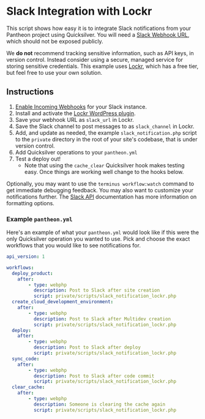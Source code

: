 # Slack Integration with Lockr #

This script shows how easy it is to integrate Slack notifications from your Pantheon project using Quicksilver. You will need a [Slack Webhook URL](https://api.slack.com/incoming-webhooks), which should not be exposed publicly.

 We **do not** recommend tracking sensitive information, such as API keys, in version control. Instead consider using a secure, managed service for storing sensitive credentials. This example uses [Lockr](https://www.lockr.io/), which has a free tier, but feel free to use your own solution.

## Instructions ##

1. [Enable Incoming Webhooks](https://my.slack.com/services/new/incoming-webhook/) for your Slack instance.
1. Install and activate the [Lockr WordPress plugin](https://wordpress.org/plugins/lockr/).
1. Save your webhook URL as `slack_url` in Lockr.
1. Save the Slack channel to post messages to as `slack_channel` in Lockr.
1. Add, and update as needed, the example `slack_notification.php` script to the `private` directory in the root of your site's codebase, that is under version control.
1. Add Quicksilver operations to your `pantheon.yml`
1. Test a deploy out!
    - Note that using the `cache_clear` Quicksilver hook makes testing easy. Once things are working well change to the hooks below.

Optionally, you may want to use the `terminus workflow:watch` command to get immediate debugging feedback. You may also want to customize your notifications further. The [Slack API](https://api.slack.com/incoming-webhooks) documentation has more information on formatting options.

### Example `pantheon.yml` ###

Here's an example of what your `pantheon.yml` would look like if this were the only Quicksilver operation you wanted to use.  Pick and choose the exact workflows that you would like to see notifications for.

```yaml
api_version: 1

workflows:
  deploy_product:
    after:
        - type: webphp
          description: Post to Slack after site creation
          script: private/scripts/slack_notification_lockr.php
  create_cloud_development_environment:
    after: 
        - type: webphp
          description: Post to Slack after Multidev creation
          script: private/scripts/slack_notification_lockr.php
  deploy:
    after:
        - type: webphp
          description: Post to Slack after deploy
          script: private/scripts/slack_notification_lockr.php
  sync_code:
    after:
        - type: webphp
          description: Post to Slack after code commit
          script: private/scripts/slack_notification_lockr.php
  clear_cache:
    after:
        - type: webphp
          description: Someone is clearing the cache again
          script: private/scripts/slack_notification_lockr.php
```

